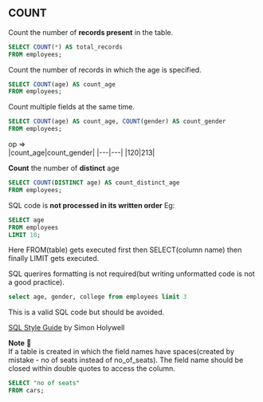 ## COUNT

Count the number of **records present** in the table.
```sql
SELECT COUNT(*) AS total_records
FROM employees;
```

Count the number of records in which the age is specified.
```sql
SELECT COUNT(age) AS count_age
FROM employees;
```

Count multiple fields at the same time.
```sql
SELECT COUNT(age) AS count_age, COUNT(gender) AS count_gender
FROM employees;
```
op =>  
|count_age|count_gender|
|---|---|
|120|213|


**Count** the number of **distinct** age 
```sql
SELECT COUNT(DISTINCT age) AS count_distinct_age
FROM employees;
```

SQL code is **not processed in its written order**
Eg: 
```sql
SELECT age
FROM employees
LIMIT 10;
```
Here FROM(table) gets executed first then SELECT(column name) then finally LIMIT gets executed.  
  
SQL querires formatting is not required(but writing unformatted code is not a good practice).  
```sql
select age, gender, college from employees limit 3
```
This is a valid SQL code but should be avoided.  

[SQL Style Guide](https://www.sqlstyle.guide/) by Simon Holywell

**Note** 🧠  
If a table is created in which the field names have spaces(created by mistake - no of seats instead of no_of_seats). The field name should be closed within double quotes to access the column.
```sql
SELECT "no of seats"
FROM cars;
```